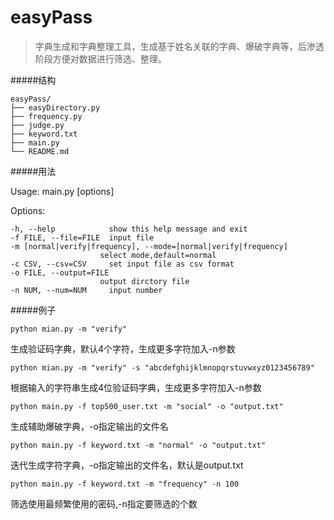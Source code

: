 # easyPass
>字典生成和字典整理工具，生成基于姓名关联的字典、爆破字典等，后渗透阶段方便对数据进行筛选、整理。


#####结构

    easyPass/
    ├── easyDirectory.py
    ├── frequency.py
    ├── judge.py
    ├── keyword.txt
    ├── main.py
    └── README.md

#####用法

Usage: main.py [options]

Options:

    -h, --help            show this help message and exit   
    -f FILE, --file=FILE  input file
    -m [normal|verify|frequency], --mode=[normal|verify|frequency]
                        select mode,default=normal
    -c CSV, --csv=CSV     set input file as csv format
    -o FILE, --output=FILE
                        output dirctory file
    -n NUM, --num=NUM     input number
  
  
#####例子

    python mian.py -m "verify"

生成验证码字典，默认4个字符，生成更多字符加入-n参数

    python mian.py -m "verify" -s "abcdefghijklmnopqrstuvwxyz0123456789"

根据输入的字符串生成4位验证码字典，生成更多字符加入-n参数

    python main.py -f top500_user.txt -m "social" -o "output.txt"

生成辅助爆破字典，-o指定输出的文件名

    python main.py -f keyword.txt -m "normal" -o "output.txt"

迭代生成字符字典，-o指定输出的文件名，默认是output.txt

    python main.py -f keyword.txt -m "frequency" -n 100

筛选使用最频繁使用的密码,-n指定要筛选的个数
